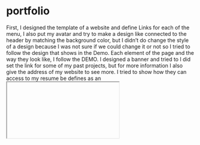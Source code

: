 # portfolio

First, I designed the template of a website and define Links for each of the menu, I also put my avatar and try to make a design like connected to the header by matching the background color, but I didn’t do change the style of a design because I was not sure if we could change it or not so I tried to follow the design that shows in the Demo.
Each element of the page and the way they look like, I follow the DEMO.
I designed a banner and tried to I did set the link for some of my past projects, but for more information I also give the address of my website to see more. I tried to show how they can access to my resume be defines as an <iframe>. I defined alt attribute for images and banner 
In CSS, I created variable for one of my colors to show how to use the Css variable and other CSS lessons we had like media queries, flex box, classes and DIVs.

https://github.com/NedaParvini/portfolio
https://nedaparvini.github.io/portfolio/
